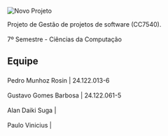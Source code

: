 ![Novo Projeto](https://github.com/user-attachments/assets/1f33f195-9b6d-4773-ae52-d17730991cd3)

<p align="left">Projeto de Gestão de projetos de software (CC7540).<br><br>7º Semestre - Ciências da Computação</p>

###

<h2 align="left">Equipe</h2>

###

<p align="left">Pedro Munhoz Rosin | 24.122.013-6<br><br>Gustavo Gomes Barbosa | 24.122.061-5<br><br>Alan Daiki Suga | <br><br>Paulo Vinicius |</p>

###
